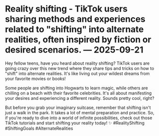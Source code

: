 # Reality shifting - TikTok users sharing methods and experiences related to "shifting" into alternate realities, often inspired by fiction or desired scenarios. — 2025-09-21

Hey fellow teens, have you heard about reality shifting? TikTok users are going crazy over this new trend where they share tips and tricks on how to "shift" into alternate realities. It's like living out your wildest dreams from your favorite movies or books!

Some people are shifting into Hogwarts to learn magic, while others are chilling on a beach with their favorite celebrities. It's all about manifesting your desires and experiencing a different reality. Sounds pretty cool, right?

But before you grab your imaginary suitcase, remember that shifting isn't just a walk in the park. It takes a lot of mental preparation and practice. So, if you're ready to dive into a world of infinite possibilities, check out those TikTok tutorials and start shifting your reality today! ✨ #RealityShifting #ShiftingGoals #AlternateRealities